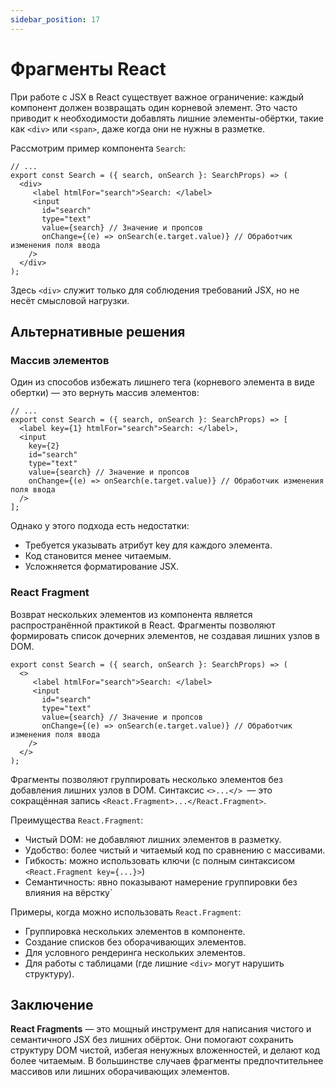 ```yaml
---
sidebar_position: 17
---
```


# Фрагменты React

При работе с JSX в React существует важное ограничение: каждый компонент должен возвращать один корневой элемент. Это часто приводит к необходимости добавлять лишние элементы-обёртки, такие как `<div>` или `<span>`, даже когда они не нужны в разметке.

Рассмотрим пример компонента `Search`:

```tsx
// ...
export const Search = ({ search, onSearch }: SearchProps) => (
  <div>
     <label htmlFor="search">Search: </label>
     <input
       id="search"
       type="text"
       value={search} // Значение и пропсов
       onChange={(e) => onSearch(e.target.value)} // Обработчик изменения поля ввода
    />
  </div>
);
```

Здесь `<div>` служит только для соблюдения требований JSX, но не несёт смысловой нагрузки.

## Альтернативные решения

### Массив элементов

Один из способов избежать лишнего тега (корневого элемента в виде обертки) — это вернуть массив элементов:

```tsx
// ...
export const Search = ({ search, onSearch }: SearchProps) => [
  <label key={1} htmlFor="search">Search: </label>,
  <input
    key={2}
    id="search"
    type="text"
    value={search} // Значение и пропсов
    onChange={(e) => onSearch(e.target.value)} // Обработчик изменения поля ввода
  />
];
```

Однако у этого подхода есть недостатки:

- Требуется указывать атрибут key для каждого элемента.
- Код становится менее читаемым.
- Усложняется форматирование JSX.

### React Fragment


Возврат нескольких элементов из компонента является распространённой практикой в React. Фрагменты позволяют формировать список дочерних элементов, не создавая лишних узлов в DOM.

```tsx
export const Search = ({ search, onSearch }: SearchProps) => (
  <>
     <label htmlFor="search">Search: </label>
     <input
       id="search"
       type="text"
       value={search} // Значение и пропсов
       onChange={(e) => onSearch(e.target.value)} // Обработчик изменения поля ввода
    />
  </>
);
```

Фрагменты позволяют группировать несколько элементов без добавления лишних узлов в DOM. 
Синтаксис `<>...</> `— это сокращённая запись `<React.Fragment>...</React.Fragment>`.

Преимущества `React.Fragment`:

- Чистый DOM: не добавляют лишних элементов в разметку.
- Удобство: более чистый и читаемый код по сравнению с массивами.
- Гибкость: можно использовать ключи (с полным синтаксисом `<React.Fragment key={...}>`)
- Семантичность: явно показывают намерение группировки без влияния на вёрстку`

Примеры, когда можно использовать `React.Fragment`:

- Группировка нескольких элементов в компоненте.
- Создание списков без оборачивающих элементов.
- Для условного рендеринга нескольких элементов.
- Для работы с таблицами (где лишние `<div>` могут нарушить структуру).

## Заключение

**React Fragments** — это мощный инструмент для написания чистого и семантичного JSX без лишних обёрток.
Они помогают сохранить структуру DOM чистой, избегая ненужных вложенностей, и делают код более читаемым. 
В большинстве случаев фрагменты предпочтительнее массивов или лишних оборачивающих элементов.